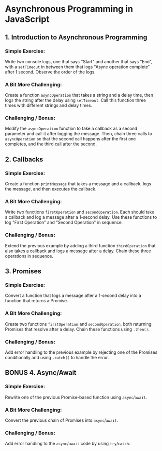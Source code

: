 # Asynchronous Programming in JavaScript

## 1. Introduction to Asynchronous Programming

### Simple Exercise:
Write two console logs, one that says "Start" and another that says "End", with a `setTimeout` in between them that logs "Async operation complete" after 1 second. Observe the order of the logs.


### A Bit More Challenging:
Create a function `asyncOperation` that takes a string and a delay time, then logs the string after the delay using `setTimeout`. Call this function three times with different strings and delay times.


### Challenging / Bonus:
Modify the `asyncOperation` function to take a callback as a second parameter and call it after logging the message. Then, chain three calls to `asyncOperation` so that the second call happens after the first one completes, and the third call after the second.



## 2. Callbacks

### Simple Exercise:
Create a function `printMessage` that takes a message and a callback, logs the message, and then executes the callback.

### A Bit More Challenging:
Write two functions `firstOperation` and `secondOperation`. Each should take a callback and log a message after a 1-second delay. Use these functions to log "First Operation" and "Second Operation" in sequence.


### Challenging / Bonus:
Extend the previous example by adding a third function `thirdOperation` that also takes a callback and logs a message after a delay. Chain these three operations in sequence.


## 3. Promises

### Simple Exercise:
Convert a function that logs a message after a 1-second delay into a function that returns a Promise.


### A Bit More Challenging:
Create two functions `firstOperation` and `secondOperation`, both returning Promises that resolve after a delay. Chain these functions using `.then()`.


### Challenging / Bonus:
Add error handling to the previous example by rejecting one of the Promises conditionally and using `.catch()` to handle the error.


## BONUS 4. Async/Await

### Simple Exercise:
Rewrite one of the previous Promise-based function using `async`/`await`.

### A Bit More Challenging:
Convert the previous chain of Promises into `async`/`await`.

### Challenging / Bonus:
Add error handling to the `async`/`await` code by using `try`/`catch`.


